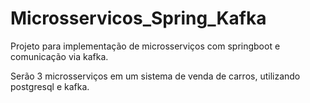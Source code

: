 # Microsservicos_Spring_Kafka

Projeto para implementação de microsserviços com springboot e comunicação via kafka.

Serão 3 microsserviços em um sistema de venda de carros, utilizando postgresql e kafka. 
